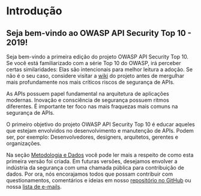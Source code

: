 Introdução
============

## Seja bem-vindo ao OWASP API Security Top 10 - 2019!

Seja bem-vindo a primeira edição do projeto OWASP API Security Top 10. Se você está familiarizado com a série Top 10 do OWASP, irá perceber certas similaridades: Elas são intencionais para melhor leitura a adoção. Se não é o seu caso, considere visitar a [wiki][1] do projeto antes de mergulhar mais profundamente nos mais críticos riscos de segurança de APIs.

As APIs possuem papel fundamental na arquitetura de aplicações modernas. Inovação e consciência de segurança possuem ritmos diferentes. É importante ter foco nas mais fraquezas mais comuns na segurança de APIs.

O primeiro objetivo do projeto OWASP API Security Top 10 é educar aqueles que estejam envolvidos no desenvolvimento e manutenção de APIs. Podem ser, por exemplo: Desenvolvedores, designers, arquitetos, gerentes e organizações.

Na seção [Metodologia e Dados][2] você pode ler mais a respeito de como esta primeira versão foi criada. Em futuras versões, desejamos envolver a indústria da segurança com uma chamada pública para contribuição de dados. Por ora, nós encorajamos todos que possam contribuir com questionamentos, comentários e ideias em nosso [repositório no GitHub][3] ou nossa [lista de e-mails][4].

[1]: https://www.owasp.org/index.php/OWASP_API_Security_Project
[2]: ./0xd0-about-data.md
[3]: https://github.com/OWASP/API-Security
[4]: https://groups.google.com/a/owasp.org/forum/#!forum/api-security-project

